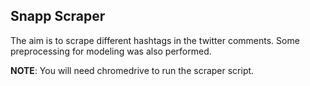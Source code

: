 ##  Snapp Scraper
The aim is to scrape different hashtags in the twitter comments.
Some preprocessing for modeling was also performed.

**NOTE**: You will need chromedrive to run the scraper script.
